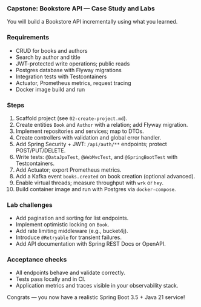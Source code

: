### Capstone: Bookstore API — Case Study and Labs

You will build a Bookstore API incrementally using what you learned.

### Requirements
- CRUD for books and authors
- Search by author and title
- JWT-protected write operations; public reads
- Postgres database with Flyway migrations
- Integration tests with Testcontainers
- Actuator, Prometheus metrics, request tracing
- Docker image build and run

### Steps
1. Scaffold project (see `02-create-project.md`).
2. Create entities `Book` and `Author` with a relation; add Flyway migration.
3. Implement repositories and services; map to DTOs.
4. Create controllers with validation and global error handler.
5. Add Spring Security + JWT: `/api/auth/**` endpoints; protect POST/PUT/DELETE.
6. Write tests: `@DataJpaTest`, `@WebMvcTest`, and `@SpringBootTest` with Testcontainers.
7. Add Actuator; export Prometheus metrics.
8. Add a Kafka event `books.created` on book creation (optional advanced).
9. Enable virtual threads; measure throughput with `wrk` or `hey`.
10. Build container image and run with Postgres via `docker-compose`.

### Lab challenges
- Add pagination and sorting for list endpoints.
- Implement optimistic locking on `Book`.
- Add rate limiting middleware (e.g., bucket4j).
- Introduce `@Retryable` for transient failures.
- Add API documentation with Spring REST Docs or OpenAPI.

### Acceptance checks
- All endpoints behave and validate correctly.
- Tests pass locally and in CI.
- Application metrics and traces visible in your observability stack.

Congrats — you now have a realistic Spring Boot 3.5 + Java 21 service!


